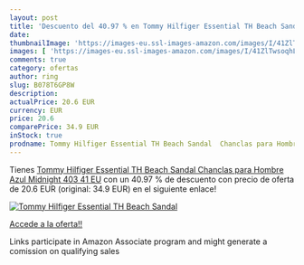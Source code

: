 ```yaml
---
layout: post
title: 'Descuento del 40.97 % en Tommy Hilfiger Essential TH Beach Sandal'
date: 
thumbnailImage: 'https://images-eu.ssl-images-amazon.com/images/I/41ZlTwsoqhL._SL200_.jpg'
images: [ 'https://images-eu.ssl-images-amazon.com/images/I/41ZlTwsoqhL._SL200_.jpg' ]
comments: true
category: ofertas
author: ring
slug: B078T6GP8W
description:
actualPrice: 20.6 EUR
currency: EUR
price: 20.6
comparePrice: 34.9 EUR
inStock: true
prodname: Tommy Hilfiger Essential TH Beach Sandal  Chanclas para Hombre  Azul  Midnight 403   41 EU
---
```


Tienes [Tommy Hilfiger Essential TH Beach Sandal  Chanclas para Hombre  Azul  Midnight 403   41 EU](https://www.amazon.es/dp/B078T6GP8W/?tag=tolees-21) con un 40.97 % de descuento con precio de oferta de 20.6 EUR (original: 34.9 EUR) en el siguiente enlace!

[![Tommy Hilfiger Essential TH Beach Sandal](https://images-eu.ssl-images-amazon.com/images/I/41ZlTwsoqhL._SL200_.jpg)](https://www.amazon.es/dp/B078T6GP8W/?tag=tolees-21)

[Accede a la oferta!!](https://www.amazon.es/dp/B078T6GP8W/?tag=tolees-21)

Links participate in Amazon Associate program and might generate a comission on qualifying sales


